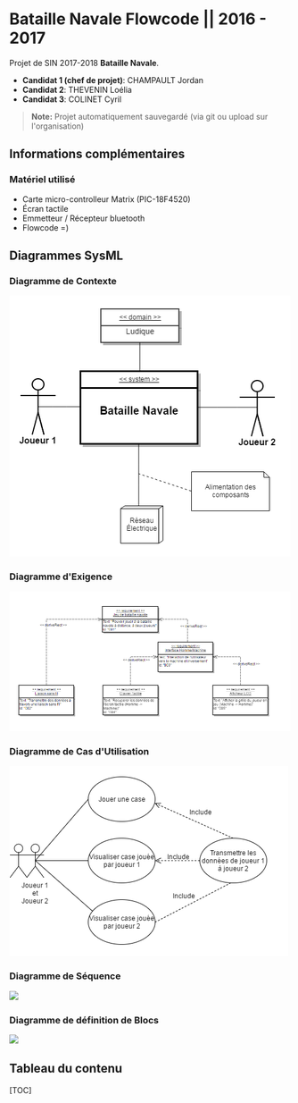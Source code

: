 Bataille Navale Flowcode || 2016 - 2017
===================


Projet de SIN 2017-2018 <i class="icon-right-open"></i> **Bataille Navale**.

- **Candidat 1 (chef de projet)**: CHAMPAULT Jordan
- **Candidat 2**: THEVENIN Loélia
- **Candidat 3**: COLINET Cyril

> **Note:** Projet automatiquement sauvegardé (via git ou upload sur l'organisation)

Informations complémentaires
--------------------

### <i class="icon-bug"></i> Matériel utilisé

- Carte micro-controlleur Matrix (PIC-18F4520)
- Écran tactile
- Emmetteur / Récepteur bluetooth
- Flowcode =)

Diagrammes SysML
--------------------

### Diagramme de Contexte

![](/Diagrams/Context_UML_Diagram.PNG)

### Diagramme d'Exigence

![](/Diagrams/Exigence_UML_Diagram.PNG)

### Diagramme de Cas d'Utilisation

![](/Diagrams/Cas_Utilisation_UML_Diagram.PNG)

### Diagramme de Séquence

![](/Diagrams/Sequence_UML_Diagram.png)

### Diagramme de définition de Blocs

![](/Diagrams/Blocs_UML_Diagram.png)

Tableau du contenu
--------------------

[TOC]
